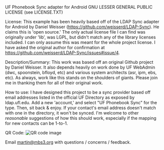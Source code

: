 UF Phonebook Sync adapter for Android
GNU LESSER GENERAL PUBLIC LICENSE (see LICENSE.TXT)

License:
 This example has been heavily based off of the LDAP Sync adapter for Android by Daniel Weisser (https://github.com/weisserd/LDAP-Sync). He claims this is 'open source.' The only actual license file I can find was originally under 'lib\', was LGPL, but didn't match any of the library licenses included. I can only assume this was meant for the whole project license. I have asked the original author for confirmation at https://github.com/weisserd/LDAP-Sync/issues#issue/4.  

Description/Summary:
 This work was based off an original Github project by Daniel Weisser. It also depends heavily on work done by UF WebAdmin (dwc, spoonstein, bfloyd, etc) and various system architects (asr, ipm, ebs, etc). As always, work like this stands on the shoulders of giants. Please join me in thanking them for all of their original work.
 
How to use:
 I have designed this project to be a sync provider based off email addresses listed in the official UF Directory as exposed by ldap.ufl.edu. Add a new 'account,' and select "UF Phonebook Sync" for the type. Then, sit back & enjoy. If your contact's email address doesn't match with one in the directory, it won't be synced. I'm welcome to other *reasonable* suggestions of how this should work, especially if the mapping for new contacts can be 1-to-1.
  
QR Code:
![QR code image](https://github.com/martinb3/LDAP-Sync/raw/master/qr-code.png)

Email martin@mbs3.org with questions / concerns / feedback.
